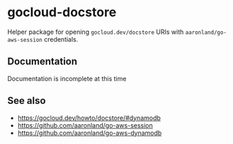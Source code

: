 # gocloud-docstore

Helper package for opening `gocloud.dev/docstore` URIs with `aaronland/go-aws-session` credentials.

## Documentation

Documentation is incomplete at this time

## See also

* https://gocloud.dev/howto/docstore/#dynamodb
* https://github.com/aaronland/go-aws-session
* https://github.com/aaronland/go-aws-dynamodb